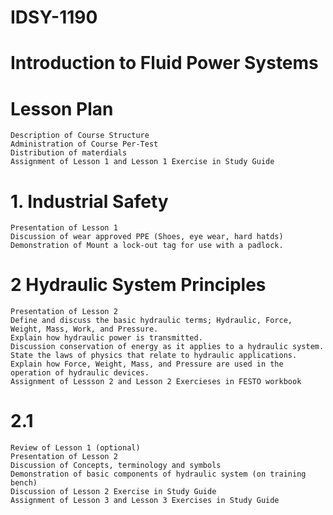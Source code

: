 # IDSY-1190
# Introduction to Fluid Power Systems
# Lesson Plan 
    Description of Course Structure
    Administration of Course Per-Test
    Distribution of materdials
    Assignment of Lesson 1 and Lesson 1 Exercise in Study Guide
# 1. Industrial Safety
    Presentation of Lesson 1
    Discussion of wear approved PPE (Shoes, eye wear, hard hatds)
    Demonstration of Mount a lock-out tag for use with a padlock.
    
# 2 Hydraulic System Principles 
    Presentation of Lesson 2 
    Define and discuss the basic hydraulic terms; Hydraulic, Force, Weight, Mass, Work, and Pressure.
    Explain how hydraulic power is transmitted.
    Discussion conservation of energy as it applies to a hydraulic system.
    State the laws of physics that relate to hydraulic applications.
    Explain how Force, Weight, Mass, and Pressure are used in the operation of hydraulic devices.
    Assignment of Lessson 2 and Lesson 2 Exercieses in FESTO workbook
    
# 2.1 
    Review of Lesson 1 (optional)
    Presentation of Lesson 2 
    Discussion of Concepts, terminology and symbols
    Demonstration of basic components of hydraulic system (on training bench)
    Discussion of Lesson 2 Exercise in Study Guide
    Assignment of Lesson 3 and Lesson 3 Exercises in Study Guide
    
